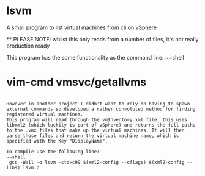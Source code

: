 # lsvm
A small program to list virtual machines from cli on vSphere

** PLEASE NOTE: whilst this only reads from a number of files, it's not really production ready

This program has the some functionality as the command line:
~~shell
# vim-cmd vmsvc/getallvms
~~~

However in another project I didn't want to rely on having to spawn external commands so developed a rather convoluted method for finding registered virtual machines.
This program will read through the vmInventory.xml file, this uses libxml2 (which luckily is part of vSphere) and returns the full paths to the .vmx files that make up the virtual machines. It will then parse those files and return the virtual machine name, which is specified with the Key "DisplayName".

To compile use the following line:
~~shell
 gcc -Wall -o lsvm -std=c99 $(xml2-config --cflags) $(xml2-config --libs) lsvm.c
~~~

